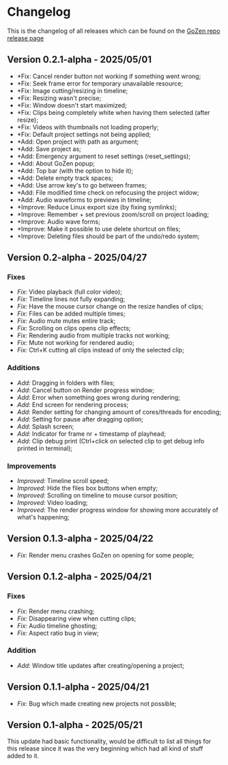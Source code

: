 # Changelog
This is the changelog of all releases which can be found on the [GoZen repo release page](https://github.com/VoylinsGamedevJourney/gozen/releases)

## Version 0.2.1-alpha - 2025/05/01
- *Fix: Cancel render button not working if something went wrong;
- *Fix: Seek frame error for temporary unavailable resource;
- *Fix: Image cutting/resizing in timeline;
- *Fix: Resizing wasn't precise;
- *Fix: Window doesn't start maximized;
- *Fix: Clips being completely white when having them selected (after resize);
- *Fix: Videos with thumbnails not loading properly;
- *Fix: Default project settings not being applied;
- *Add: Open project with path as argument;
- *Add: Save project as;
- *Add: Emergency argument to reset settings (reset_settings);
- *Add: About GoZen popup;
- *Add: Top bar (with the option to hide it);
- *Add: Delete empty track spaces;
- *Add: Use arrow key's to go between frames;
- *Add: File modified time check on refocusing the project widow;
- *Add: Audio waveforms to previews in timeline;
- *Improve: Reduce Linux export size (by fixing symlinks);
- *Improve: Remember + set previous zoom/scroll on project loading;
- *Improve: Audio wave forms;
- *Improve: Make it possible to use delete shortcut on files;
- *Improve: Deleting files should be part of the undo/redo system;


## Version 0.2-alpha - 2025/04/27
### Fixes
- *Fix:* Video playback (full color video);
- *Fix:* Timeline lines not fully expanding;
- *Fix:* Have the mouse cursor change on the resize handles of clips;
- *Fix:* Files can be added multiple times;
- *Fix:* Audio mute mutes entire track;
- *Fix:* Scrolling on clips opens clip effects;
- *Fix:* Rendering audio from multiple tracks not working;
- *Fix:* Mute not working for rendered audio;
- *Fix:* Ctrl+K cutting all clips instead of only the selected clip;
### Additions
- *Add:* Dragging in folders with files;
- *Add:* Cancel button on Render progress window;
- *Add:* Error when something goes wrong during rendering;
- *Add:* End screen for rendering process;
- *Add:* Render setting for changing amount of cores/threads for encoding;
- *Add:* Setting for pause after dragging option;
- *Add:* Splash screen;
- *Add:* Indicator for frame nr + timestamp of playhead;
- *Add:* Clip debug print (Ctrl+click on selected clip to get debug info printed in terminal);
### Improvements
- *Improved:* Timeline scroll speed;
- *Improved:* Hide the files box buttons when empty;
- *Improved:* Scrolling on timeline to mouse cursor position;
- *Improved:* Video loading;
- *Improved:* The render progress window for showing more accurately of what's happening;

## Version 0.1.3-alpha - 2025/04/22
- *Fix:* Render menu crashes GoZen on opening for some people;

## Version 0.1.2-alpha - 2025/04/21
### Fixes
- *Fix:* Render menu crashing;
- *Fix:* Disappearing view when cutting clips;
- *Fix:* Audio timeline ghosting;
- *Fix:* Aspect ratio bug in view;
### Addition
- *Add:* Window title updates after creating/opening a project;

## Version 0.1.1-alpha - 2025/04/21
- *Fix:* Bug which made creating new projects not possible;

## Version 0.1-alpha - 2025/05/21
This update had basic functionality, would be difficult to list all things for this release since it was the very beginning which had all kind of stuff added to it.


